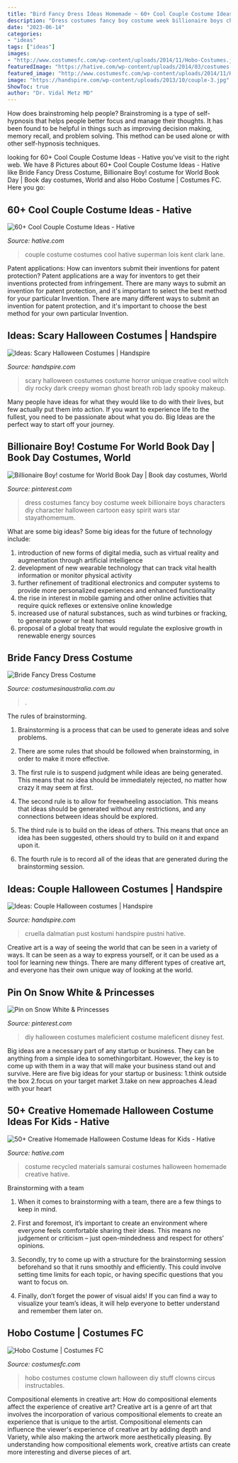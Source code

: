 ```yaml
---
title: "Bird Fancy Dress Ideas Homemade ~ 60+ Cool Couple Costume Ideas"
description: "Dress costumes fancy boy costume week billionaire boys characters diy character halloween cartoon easy spirit wars star stayathomemum"
date: "2023-06-14"
categories:
- "ideas"
tags: ["ideas"]
images:
- "http://www.costumesfc.com/wp-content/uploads/2014/11/Hobo-Costumes.jpg"
featuredImage: "https://hative.com/wp-content/uploads/2014/03/costumes-for-kids/7-samurai-costume-recycled-materials.jpg"
featured_image: "http://www.costumesfc.com/wp-content/uploads/2014/11/Hobo-Costumes.jpg"
image: "https://handspire.com/wp-content/uploads/2013/10/couple-3.jpg"
ShowToc: true
author: "Dr. Vidal Metz MD"
---
```



How does brainstroming help people?
Brainstroming is a type of self-hypnosis that helps people better focus and manage their thoughts. It has been found to be helpful in things such as improving decision making, memory recall, and problem solving. This method can be used alone or with other self-hypnosis techniques.

	

		
looking for 60+ Cool Couple Costume Ideas - Hative you've visit to the right web. We have 8 Pictures about 60+ Cool Couple Costume Ideas - Hative like Bride Fancy Dress Costume, Billionaire Boy! costume for World Book Day | Book day costumes, World and also Hobo Costume | Costumes FC. Here you go:
		
    
## 60+ Cool Couple Costume Ideas - Hative

<img loading=lazy src="https://hative.com/wp-content/uploads/2016/10/couple-costumes/40-couple-costume-ideas.jpg" onerror="this.onerror=null;this.src='https://tse3.mm.bing.net/th?id=OIP.zKgRKh_5QNz2wp1Okcs8aAHaM8&amp;pid=15.1';" alt="60+ Cool Couple Costume Ideas - Hative">

_Source: hative.com_

>couple costume costumes cool hative superman lois kent clark lane. 

	

Patent applications: How can inventors submit their inventions for patent protection?
Patent applications are a way for inventors to get their inventions protected from infringement. There are many ways to submit an invention for patent protection, and it's important to select the best method for your particular Invention. 
There are many different ways to submit an invention for patent protection, and it's important to choose the best method for your own particular Invention.

    
## Ideas: Scary Halloween Costumes | Handspire

<img loading=lazy src="https://handspire.com/wp-content/uploads/2013/10/scary-witch-costume.jpg" onerror="this.onerror=null;this.src='https://tse1.mm.bing.net/th?id=OIP.Z8EvJw9dkCKF1z0kY6TBNQHaLC&amp;pid=15.1';" alt="Ideas: Scary Halloween Costumes | Handspire">

_Source: handspire.com_

>scary halloween costumes costume horror unique creative cool witch diy rocky dark creepy woman ghost breath rob lady spooky makeup. 

	

Many people have ideas for what they would like to do with their lives, but few actually put them into action. If you want to experience life to the fullest, you need to be passionate about what you do. Big Ideas are the perfect way to start off your journey.

    
## Billionaire Boy! Costume For World Book Day | Book Day Costumes, World

<img loading=lazy src="https://i.pinimg.com/736x/3d/1f/1f/3d1f1f48bcee2eda4a81feffac575333--world-book-day-costumes-boys-boy-costumes.jpg" onerror="this.onerror=null;this.src='https://tse4.mm.bing.net/th?id=OIP.my8XJNYnwcz5jVuEUBSePQHaJ6&amp;pid=15.1';" alt="Billionaire Boy! costume for World Book Day | Book day costumes, World">

_Source: pinterest.com_

>dress costumes fancy boy costume week billionaire boys characters diy character halloween cartoon easy spirit wars star stayathomemum. 

	

What are some big ideas?
Some big ideas for the future of technology include: 
1) introduction of new forms of digital media, such as virtual reality and augmentation through artificial intelligence 
2) development of new wearable technology that can track vital health information or monitor physical activity 
3) further refinement of traditional electronics and computer systems to provide more personalized experiences and enhanced functionality 
4) the rise in interest in mobile gaming and other online activities that require quick reflexes or extensive online knowledge 
5) increased use of natural substances, such as wind turbines or fracking, to generate power or heat homes 
6) proposal of a global treaty that would regulate the explosive growth in renewable energy sources

    
## Bride Fancy Dress Costume

<img loading=lazy src="https://www.costumesinaustralia.com.au/media/catalog/product/cache/1/image/9df78eab33525d08d6e5fb8d27136e95/l/z/lz84812.jpg" onerror="this.onerror=null;this.src='https://tse2.mm.bing.net/th?id=OIP.lHRaAL6uFLCklzowQcpdqwHaLH&amp;pid=15.1';" alt="Bride Fancy Dress Costume">

_Source: costumesinaustralia.com.au_

>. 

	

The rules of brainstorming.
1. Brainstorming is a process that can be used to generate ideas and solve problems.
2. There are some rules that should be followed when brainstorming, in order to make it more effective.

3. The first rule is to suspend judgment while ideas are being generated. This means that no idea should be immediately rejected, no matter how crazy it may seem at first.

4. The second rule is to allow for freewheeling association. This means that ideas should be generated without any restrictions, and any connections between ideas should be explored.

5. The third rule is to build on the ideas of others. This means that once an idea has been suggested, others should try to build on it and expand upon it.

6. The fourth rule is to record all of the ideas that are generated during the brainstorming session.

    
## Ideas: Couple Halloween Costumes | Handspire

<img loading=lazy src="https://handspire.com/wp-content/uploads/2013/10/couple-3.jpg" onerror="this.onerror=null;this.src='https://tse2.mm.bing.net/th?id=OIP.OuhyG7J0KnXD7ZqVw3y9yQHaKO&amp;pid=15.1';" alt="Ideas: Couple Halloween costumes | Handspire">

_Source: handspire.com_

>cruella dalmatian pust kostumi handspire pustni hative. 

	

Creative art is a way of seeing the world that can be seen in a variety of ways. It can be seen as a way to express yourself, or it can be used as a tool for learning new things. There are many different types of creative art, and everyone has their own unique way of looking at the world.

    
## Pin On Snow White &amp; Princesses

<img loading=lazy src="https://i.pinimg.com/736x/f3/db/7e/f3db7eb33cd10d109de413ffc0a5e321.jpg" onerror="this.onerror=null;this.src='https://tse3.mm.bing.net/th?id=OIP.f-tBTiD54iBsQ2E6PJqKGAHaKX&amp;pid=15.1';" alt="Pin on Snow White &amp; Princesses">

_Source: pinterest.com_

>diy halloween costumes maleficient costume maleficent disney fest. 

	

Big ideas are a necessary part of any startup or business. They can be anything from a simple idea to somethingorbitant. However, the key is to come up with them in a way that will make your business stand out and survive. Here are five big ideas for your startup or business: 1.think outside the box 2.focus on your target market 3.take on new approaches 4.lead with your heart 
    
## 50+ Creative Homemade Halloween Costume Ideas For Kids - Hative

<img loading=lazy src="https://hative.com/wp-content/uploads/2014/03/costumes-for-kids/7-samurai-costume-recycled-materials.jpg" onerror="this.onerror=null;this.src='https://tse4.mm.bing.net/th?id=OIP.T9incGuH0nDaKpt7Wb_hHgHaJ4&amp;pid=15.1';" alt="50+ Creative Homemade Halloween Costume Ideas for Kids - Hative">

_Source: hative.com_

>costume recycled materials samurai costumes halloween homemade creative hative. 

	

Brainstorming with a team
1. When it comes to brainstorming with a team, there are a few things to keep in mind.
2. First and foremost, it’s important to create an environment where everyone feels comfortable sharing their ideas. This means no judgement or criticism – just open-mindedness and respect for others’ opinions.

3. Secondly, try to come up with a structure for the brainstorming session beforehand so that it runs smoothly and efficiently. This could involve setting time limits for each topic, or having specific questions that you want to focus on.

4. Finally, don’t forget the power of visual aids! If you can find a way to visualize your team’s ideas, it will help everyone to better understand and remember them later on.

    
## Hobo Costume | Costumes FC

<img loading=lazy src="http://www.costumesfc.com/wp-content/uploads/2014/11/Hobo-Costumes.jpg" onerror="this.onerror=null;this.src='https://tse2.mm.bing.net/th?id=OIP.8I5-bnA4aHUXGdf-y75yHwAAAA&amp;pid=15.1';" alt="Hobo Costume | Costumes FC">

_Source: costumesfc.com_

>hobo costumes costume clown halloween diy stuff clowns circus instructables. 

	

Compositional elements in creative art: How do compositional elements affect the experience of creative art?
Creative art is a genre of art that involves the incorporation of various compositional elements to create an experience that is unique to the artist. Compositional elements can influence the viewer's experience of creative art by adding depth and Variety, while also making the artwork more aesthetically pleasing. By understanding how compositional elements work, creative artists can create more interesting and diverse pieces of art.

